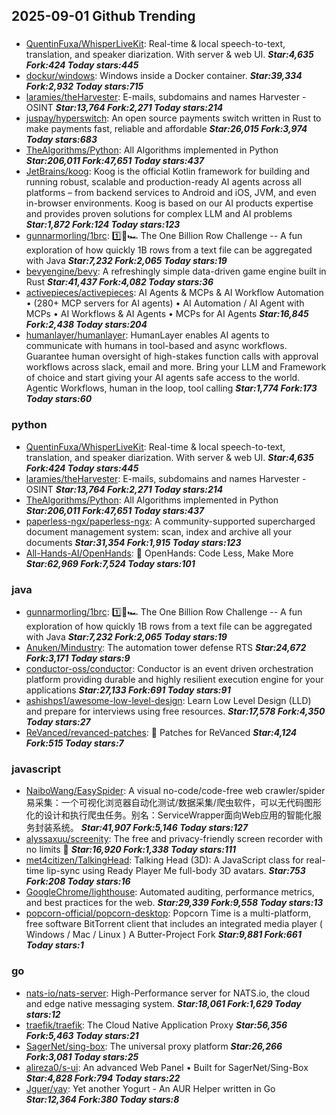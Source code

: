 ## 2025-09-01 Github Trending

### 
* [QuentinFuxa/WhisperLiveKit](https://github.com/QuentinFuxa/WhisperLiveKit): Real-time & local speech-to-text, translation, and speaker diarization. With server & web UI. ***Star:4,635 Fork:424 Today stars:445***
* [dockur/windows](https://github.com/dockur/windows): Windows inside a Docker container. ***Star:39,334 Fork:2,932 Today stars:715***
* [laramies/theHarvester](https://github.com/laramies/theHarvester): E-mails, subdomains and names Harvester - OSINT ***Star:13,764 Fork:2,271 Today stars:214***
* [juspay/hyperswitch](https://github.com/juspay/hyperswitch): An open source payments switch written in Rust to make payments fast, reliable and affordable ***Star:26,015 Fork:3,974 Today stars:683***
* [TheAlgorithms/Python](https://github.com/TheAlgorithms/Python): All Algorithms implemented in Python ***Star:206,011 Fork:47,651 Today stars:437***
* [JetBrains/koog](https://github.com/JetBrains/koog): Koog is the official Kotlin framework for building and running robust, scalable and production-ready AI agents across all platforms – from backend services to Android and iOS, JVM, and even in-browser environments. Koog is based on our AI products expertise and provides proven solutions for complex LLM and AI problems ***Star:1,872 Fork:124 Today stars:123***
* [gunnarmorling/1brc](https://github.com/gunnarmorling/1brc): 1️⃣🐝🏎️ The One Billion Row Challenge -- A fun exploration of how quickly 1B rows from a text file can be aggregated with Java ***Star:7,232 Fork:2,065 Today stars:19***
* [bevyengine/bevy](https://github.com/bevyengine/bevy): A refreshingly simple data-driven game engine built in Rust ***Star:41,437 Fork:4,082 Today stars:36***
* [activepieces/activepieces](https://github.com/activepieces/activepieces): AI Agents & MCPs & AI Workflow Automation • (280+ MCP servers for AI agents) • AI Automation / AI Agent with MCPs • AI Workflows & AI Agents • MCPs for AI Agents ***Star:16,845 Fork:2,438 Today stars:204***
* [humanlayer/humanlayer](https://github.com/humanlayer/humanlayer): HumanLayer enables AI agents to communicate with humans in tool-based and async workflows. Guarantee human oversight of high-stakes function calls with approval workflows across slack, email and more. Bring your LLM and Framework of choice and start giving your AI agents safe access to the world. Agentic Workflows, human in the loop, tool calling ***Star:1,774 Fork:173 Today stars:60***

### python
* [QuentinFuxa/WhisperLiveKit](https://github.com/QuentinFuxa/WhisperLiveKit): Real-time & local speech-to-text, translation, and speaker diarization. With server & web UI. ***Star:4,635 Fork:424 Today stars:445***
* [laramies/theHarvester](https://github.com/laramies/theHarvester): E-mails, subdomains and names Harvester - OSINT ***Star:13,764 Fork:2,271 Today stars:214***
* [TheAlgorithms/Python](https://github.com/TheAlgorithms/Python): All Algorithms implemented in Python ***Star:206,011 Fork:47,651 Today stars:437***
* [paperless-ngx/paperless-ngx](https://github.com/paperless-ngx/paperless-ngx): A community-supported supercharged document management system: scan, index and archive all your documents ***Star:31,354 Fork:1,915 Today stars:123***
* [All-Hands-AI/OpenHands](https://github.com/All-Hands-AI/OpenHands): 🙌 OpenHands: Code Less, Make More ***Star:62,969 Fork:7,524 Today stars:101***

### java
* [gunnarmorling/1brc](https://github.com/gunnarmorling/1brc): 1️⃣🐝🏎️ The One Billion Row Challenge -- A fun exploration of how quickly 1B rows from a text file can be aggregated with Java ***Star:7,232 Fork:2,065 Today stars:19***
* [Anuken/Mindustry](https://github.com/Anuken/Mindustry): The automation tower defense RTS ***Star:24,672 Fork:3,171 Today stars:9***
* [conductor-oss/conductor](https://github.com/conductor-oss/conductor): Conductor is an event driven orchestration platform providing durable and highly resilient execution engine for your applications ***Star:27,133 Fork:691 Today stars:91***
* [ashishps1/awesome-low-level-design](https://github.com/ashishps1/awesome-low-level-design): Learn Low Level Design (LLD) and prepare for interviews using free resources. ***Star:17,578 Fork:4,350 Today stars:27***
* [ReVanced/revanced-patches](https://github.com/ReVanced/revanced-patches): 🧩 Patches for ReVanced ***Star:4,124 Fork:515 Today stars:7***

### javascript
* [NaiboWang/EasySpider](https://github.com/NaiboWang/EasySpider): A visual no-code/code-free web crawler/spider易采集：一个可视化浏览器自动化测试/数据采集/爬虫软件，可以无代码图形化的设计和执行爬虫任务。别名：ServiceWrapper面向Web应用的智能化服务封装系统。 ***Star:41,907 Fork:5,146 Today stars:127***
* [alyssaxuu/screenity](https://github.com/alyssaxuu/screenity): The free and privacy-friendly screen recorder with no limits 🎥 ***Star:16,920 Fork:1,338 Today stars:111***
* [met4citizen/TalkingHead](https://github.com/met4citizen/TalkingHead): Talking Head (3D): A JavaScript class for real-time lip-sync using Ready Player Me full-body 3D avatars. ***Star:753 Fork:208 Today stars:16***
* [GoogleChrome/lighthouse](https://github.com/GoogleChrome/lighthouse): Automated auditing, performance metrics, and best practices for the web. ***Star:29,339 Fork:9,558 Today stars:13***
* [popcorn-official/popcorn-desktop](https://github.com/popcorn-official/popcorn-desktop): Popcorn Time is a multi-platform, free software BitTorrent client that includes an integrated media player ( Windows / Mac / Linux ) A Butter-Project Fork ***Star:9,881 Fork:661 Today stars:1***

### go
* [nats-io/nats-server](https://github.com/nats-io/nats-server): High-Performance server for NATS.io, the cloud and edge native messaging system. ***Star:18,061 Fork:1,629 Today stars:12***
* [traefik/traefik](https://github.com/traefik/traefik): The Cloud Native Application Proxy ***Star:56,356 Fork:5,463 Today stars:21***
* [SagerNet/sing-box](https://github.com/SagerNet/sing-box): The universal proxy platform ***Star:26,266 Fork:3,081 Today stars:25***
* [alireza0/s-ui](https://github.com/alireza0/s-ui): An advanced Web Panel • Built for SagerNet/Sing-Box ***Star:4,828 Fork:794 Today stars:22***
* [Jguer/yay](https://github.com/Jguer/yay): Yet another Yogurt - An AUR Helper written in Go ***Star:12,364 Fork:380 Today stars:8***
